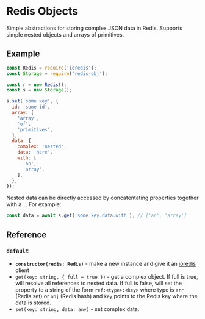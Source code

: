 # Redis Objects

Simple abstractions for storing complex JSON data in Redis. Supports simple nested objects and arrays of primitives.

## Example

```js
const Redis = require('ioredis');
const Storage = require('redis-obj');

const r = new Redis();
const s = new Storage();

s.set('some key', {
  id: 'some id',
  array: [
    'array',
    'of',
    'primitives',
  ],
  data: {
    complex: 'nested',
    data: 'here',
    with: [
      'an',
      'array',
    ],
  },
});
```

Nested data can be directly accessed by concatentating properties together with a `.`.  For example:

```js
const data = await s.get('some key.data.with'); // ['an', 'array']
```

## Reference

### `default`

- **`constructor(redis: Redis)`** - make a new instance and give it an [ioredis](https://github.com/luin/ioredis) client
- `get(key: string, { full = true })` - get a complex object. If full is true, will resolve all references to nested data.  If full is false, will set the property to a string of the form `ref:<type>:<key>` where type is `arr` (Redis set) or `obj` (Redis hash) and `key` points to the Redis key where the data is stored.
- `set(key: string, data: any)` - set complex data.
